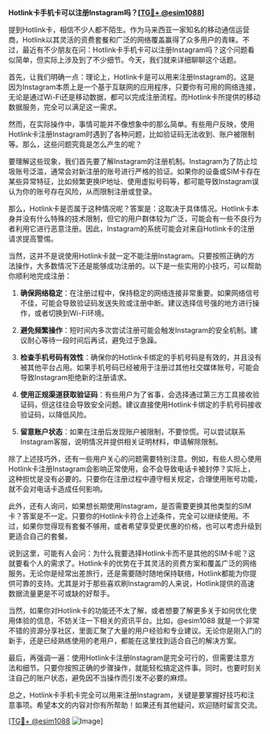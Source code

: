 **Hotlink卡手机卡可以注册Instagram吗？[[TG💪+ @esim1088](https://t.me/s/esim1088)]**

提到Hotlink卡，相信不少人都不陌生。作为马来西亚一家知名的移动通信运营商，Hotlink以其灵活的资费套餐和广泛的网络覆盖赢得了众多用户的青睐。不过，最近有不少朋友在问：Hotlink卡手机卡可以注册Instagram吗？这个问题看似简单，但实际上涉及到了不少细节。今天，我们就来详细聊聊这个话题。

首先，让我们明确一点：理论上，Hotlink卡是可以用来注册Instagram的。这是因为Instagram本质上是一个基于互联网的应用程序，只要你有可用的网络连接，无论是通过Wi-Fi还是移动数据，都可以完成注册流程。而Hotlink卡所提供的移动数据服务，完全可以满足这一需求。

然而，在实际操作中，事情可能并不像想象中的那么简单。有些用户反映，使用Hotlink卡注册Instagram时遇到了各种问题，比如验证码无法收到、账户被限制等。那么，这些问题究竟是怎么产生的呢？

要理解这些现象，我们首先要了解Instagram的注册机制。Instagram为了防止垃圾账号泛滥，通常会对新注册的账号进行严格的验证。如果你的设备或SIM卡存在某些异常特征，比如频繁更换IP地址、使用虚拟号码等，都可能导致Instagram误认为你的账号存在风险，从而限制注册或登录。

那么，Hotlink卡是否属于这种情况呢？答案是：这取决于具体情况。Hotlink卡本身并没有什么特殊的技术限制，但它的用户群体较为广泛，可能会有一些不良行为者利用它进行恶意注册。因此，Instagram的系统可能会对来自Hotlink卡的注册请求提高警惕。

当然，这并不是说使用Hotlink卡就一定不能注册Instagram。只要按照正确的方法操作，大多数情况下还是能够成功注册的。以下是一些实用的小技巧，可以帮助你顺利地完成注册：

1. **确保网络稳定**：在注册过程中，保持稳定的网络连接非常重要。如果网络信号不佳，可能会导致验证码发送失败或注册中断。建议选择信号强的地方进行操作，或者切换到Wi-Fi环境。

2. **避免频繁操作**：短时间内多次尝试注册可能会触发Instagram的安全机制。建议耐心等待一段时间后再试，避免过于急躁。

3. **检查手机号码有效性**：确保你的Hotlink卡绑定的手机号码是有效的，并且没有被其他平台占用。如果手机号码已经被用于注册过其他社交媒体账号，可能会导致Instagram拒绝新的注册请求。

4. **使用正规渠道获取验证码**：有些用户为了省事，会选择通过第三方工具接收验证码，但这往往会导致安全问题。建议直接使用Hotlink卡绑定的手机号码接收验证码，以降低风险。

5. **留意账户状态**：如果在注册后发现账户被限制，不要惊慌。可以尝试联系Instagram客服，说明情况并提供相关证明材料，申请解除限制。

除了上述技巧外，还有一些用户关心的问题需要特别注意。例如，有些人担心使用Hotlink卡注册Instagram会影响正常使用，会不会导致电话卡被封停？实际上，这种担忧是没有必要的。只要你在注册过程中遵守相关规定，合理使用账号功能，就不会对电话卡造成任何影响。

此外，还有人询问，如果想长期使用Instagram，是否需要更换其他类型的SIM卡？答案是不一定。只要你的Hotlink卡符合上述条件，完全可以继续使用。不过，如果你觉得现有套餐不够用，或者希望享受更优惠的价格，也可以考虑升级到更适合自己的套餐。

说到这里，可能有人会问：为什么我要选择Hotlink卡而不是其他的SIM卡呢？这就要看个人的需求了。Hotlink卡的优势在于其灵活的资费方案和覆盖广泛的网络服务。无论你是经常出差旅行，还是需要随时随地保持联络，Hotlink都能为你提供可靠的支持。尤其是对于那些喜欢刷Instagram的人来说，Hotlink提供的高速数据流量更是不可或缺的好帮手。

当然，如果你对Hotlink卡的功能还不太了解，或者想要了解更多关于如何优化使用体验的信息，不妨关注一下相关的资讯平台。比如，@esim1088 就是一个非常不错的资源分享社区，里面汇聚了大量的用户经验和专业建议。无论你是刚入门的新手，还是已经熟练使用的老用户，都能在这里找到适合自己的解决方案。

最后，再强调一遍：使用Hotlink卡注册Instagram是完全可行的，但需要注意方法和细节。只要你按照正确的步骤操作，就能轻松搞定这件事。同时，也要时刻关注自己的账户状态，避免因不当操作而引发不必要的麻烦。

总之，Hotlink卡手机卡完全可以用来注册Instagram，关键是要掌握好技巧和注意事项。希望本文的内容对你有所帮助！如果还有其他疑问，欢迎随时留言交流。

[[TG💪+ @esim1088](https://t.me/s/esim1088) ![Image](https://i.postimg.cc/4NQfJmqS/Snipaste-2025-05-13-00-14-12.png)]